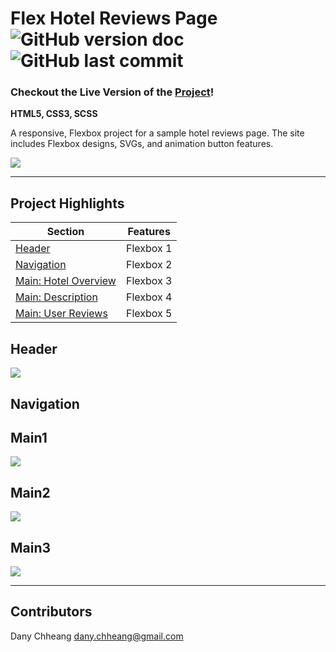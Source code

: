 # Flex Hotel Reviews Page ![GitHub version doc](https://img.shields.io/badge/Version-1.0.0-red) ![GitHub last commit](https://img.shields.io/github/last-commit/dcc5235/Flex_Reviews?style=flat-square) 

### Checkout the Live Version of the [Project](https://dcc5235.github.io/Flex_Reviews/)!

**HTML5, CSS3, SCSS**

A responsive, Flexbox project for a sample hotel reviews page. The site includes Flexbox designs, SVGs, and animation button features.

![](readme/readme5.gif)

---

## Project Highlights

Section | Features
------------ | -------------
[Header](#Header) | Flexbox 1
[Navigation](#Navigation) | Flexbox 2
[Main: Hotel Overview](#Main1) | Flexbox 3
[Main: Description](#Main2) | Flexbox 4
[Main: User Reviews](#Main3) | Flexbox 5

## Header

![](readme/readme1.png)

## Navigation

## Main1

![](readme/readme2.png)

## Main2


![](readme/readme3.png)

## Main3

![](readme/readme4.png)

---

## Contributors

Dany Chheang dany.chheang@gmail.com
